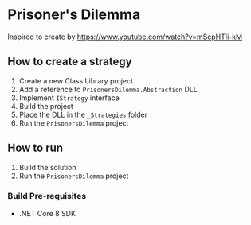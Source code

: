 # Prisoner's Dilemma
Inspired to create by https://www.youtube.com/watch?v=mScpHTIi-kM

## How to create a strategy
1. Create a new Class Library project
2. Add a reference to `PrisonersDilemma.Abstraction` DLL
3. Implement `IStrategy` interface
4. Build the project
5. Place the DLL in the `_Strategies` folder
6. Run the `PrisonersDilemma` project

## How to run
1. Build the solution
2. Run the `PrisonersDilemma` project

### Build Pre-requisites
- .NET Core 8 SDK
